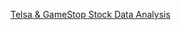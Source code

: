 [Telsa & GameStop Stock Data Analysis](https://eu-de.dataplatform.cloud.ibm.com/analytics/notebooks/v2/05acc409-12c7-494a-81b1-143e8f6f31e8/view?access_token=289024e3d71bc178ad56bc7aa16837be95d56188caef49331f202cb0b07e4ff8&context=cpdaas)
